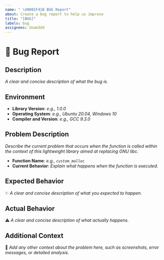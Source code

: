 ```yaml
---
name: " \U0001F41B BUG Report"
about: Create a bug report to help us improve
title: "[BUG]"
labels: bug
assignees: Unam3dd
---
```


# 🐛 Bug Report

## Description
*A clear and concise description of what the bug is.*

## Environment
- **Library Version**: *e.g., 1.0.0*
- **Operating System**: *e.g., Ubuntu 20.04, Windows 10*
- **Compiler and Version**: *e.g., GCC 9.3.0*

## Problem Description
*Describe the current problem that occurs when the function is called within the context of this lightweight library aimed at replacing GNU libc.*
- **Function Name**: *e.g., `custom_malloc`*
- **Current Behavior**: *Explain what happens when the function is executed.*

## Expected Behavior
✨ *A clear and concise description of what you expected to happen.*

## Actual Behavior
⚠️ *A clear and concise description of what actually happens.*

## Additional Context
📝 *Add any other context about the problem here, such as screenshots, error messages, or detailed analysis.*
